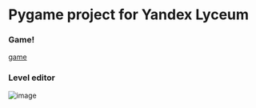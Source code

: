 # Pygame project for Yandex Lyceum

### Game!
[game](https://github.com/wieceslaw/yandex-lyceum-pygame-project/assets/77832376/e1c7ed36-7520-4d28-b107-5ff0941025a3)

### Level editor
![image](https://github.com/wieceslaw/yandex-lyceum-pygame-project/assets/77832376/22e64a45-4b7a-4958-bf22-292f5928d88a)

